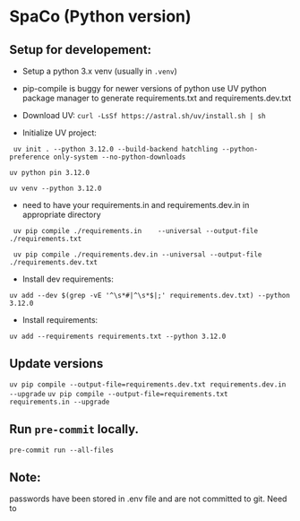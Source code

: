 # SpaCo (Python version)

## Setup for developement:

- Setup a python 3.x venv (usually in `.venv`)
- pip-compile is buggy for newer versions of python use UV python package manager to generate requirements.txt and requirements.dev.txt
- Download UV: `curl -LsSf https://astral.sh/uv/install.sh | sh`

- Initialize UV project: 

` uv init . --python 3.12.0 --build-backend hatchling --python-preference only-system --no-python-downloads`

` uv python pin 3.12.0 `

` uv venv --python 3.12.0 `

- need to have your requirements.in and requirements.dev.in in appropriate directory

` uv pip compile ./requirements.in    --universal --output-file ./requirements.txt`

` uv pip compile ./requirements.dev.in --universal --output-file ./requirements.dev.txt`

- Install dev requirements: 

` uv add --dev $(grep -vE '^\s*#|^\s*$|;' requirements.dev.txt) --python 3.12.0 `

- Install requirements:

` uv add --requirements requirements.txt --python 3.12.0 `


## Update versions

`uv pip compile --output-file=requirements.dev.txt requirements.dev.in --upgrade`
`uv pip compile --output-file=requirements.txt requirements.in --upgrade`

## Run `pre-commit` locally.

`pre-commit run --all-files`

## Note:
passwords have been stored in .env file and are not committed to git. Need to 
